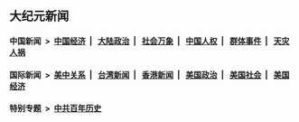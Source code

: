 ## 大纪元新闻

#### 中国新闻 &nbsp;>&nbsp; [中国经济](indexes/ncid283/README.md?01061245) &nbsp;| &nbsp; [大陆政治](indexes/ncid277/README.md?01061245) &nbsp;| &nbsp; [社会万象](indexes/ncid282/README.md?01061245) &nbsp;| &nbsp; [中国人权](indexes/ncid278/README.md?01061245) &nbsp;| &nbsp; [群体事件](indexes/ncid279/README.md?01061245) &nbsp;| &nbsp; [天灾人祸](indexes/ncid280/README.md?01061245)

#### 国际新闻 &nbsp;>&nbsp; [美中关系](indexes/nf1412576/README.md?01061245) &nbsp;| &nbsp; [台湾新闻](indexes/ncid1349361/README.md?01061245) &nbsp;| &nbsp; [香港新闻](indexes/ncid1349362/README.md?01061245) &nbsp;| &nbsp; [美国政治](indexes/ncid1078159/README.md?01061245) &nbsp;| &nbsp; [美国社会](indexes/ncid1078160/README.md?01061245) &nbsp;| &nbsp; [美国经济](indexes/ncid1078158/README.md?01061245)

#### 特别专题 &nbsp;>&nbsp; [中共百年历史](https://github.com/epoch-news/epoch-special/blob/master/README.md?01061245)  
